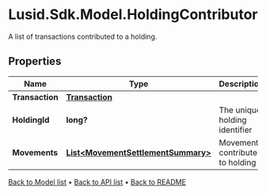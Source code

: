 # Lusid.Sdk.Model.HoldingContributor
A list of transactions contributed to a holding.

## Properties

Name | Type | Description | Notes
------------ | ------------- | ------------- | -------------
**Transaction** | [**Transaction**](Transaction.md) |  | 
**HoldingId** | **long?** | The unique holding identifier | [optional] 
**Movements** | [**List&lt;MovementSettlementSummary&gt;**](MovementSettlementSummary.md) | Movements contributed to holding | [optional] 

[Back to Model list](../README.md#documentation-for-models) &#8226; [Back to API list](../README.md#documentation-for-api-endpoints) &#8226; [Back to README](../README.md)

